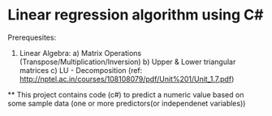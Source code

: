 # Linear regression algorithm using C#

Prerequesites: 
1. Linear Algebra:
  a) Matrix Operations (Transpose/Multiplication/Inversion)
  b) Upper & Lower triangular matrices
  c) LU - Decomposition (ref:  http://nptel.ac.in/courses/108108079/pdf/Unit%201/Unit_1.7.pdf)

** This project contains code (c#) to predict a numeric value based on some sample data (one or more predictors(or independenet variables))

